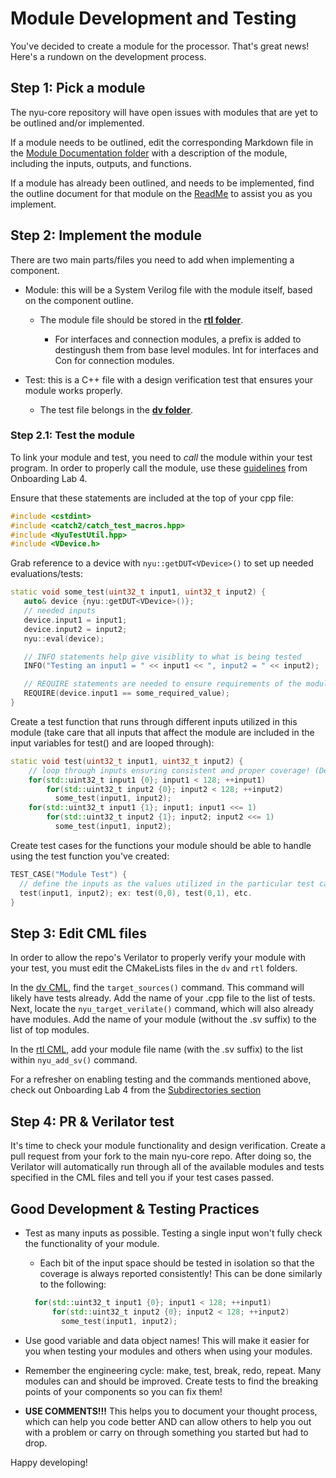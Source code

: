 # Module Development and Testing

You've decided to create a module for the processor. That's great news! Here's a rundown on the development process.

## Step 1: Pick a module
The nyu-core repository will have open issues with modules that are yet to be outlined and/or implemented. 

If a module needs to be outlined, edit the corresponding Markdown file in the [Module Documentation folder](https://github.com/NYU-Processor-Design/nyu-core/tree/main/Documentation/01_Module_Docs) with a description of the module, including the inputs, outputs, and functions.

If a module has already been outlined, and needs to be implemented, find the outline document for that module on the [ReadMe](https://github.com/NYU-Processor-Design/nyu-core/blob/889d6077905a8af8b316b49c64898d4c2cb00006/ReadMe.md) to assist you as you implement.

## Step 2: Implement the module
There are two main parts/files you need to add when implementing a component.
+ Module: this will be a System Verilog file with the module itself, based on the component outline.

  + The module file should be stored in the [**rtl folder**](https://github.com/NYU-Processor-Design/nyu-core/tree/889d6077905a8af8b316b49c64898d4c2cb00006/rtl).
      
      + For interfaces and connection modules, a prefix is added to destingush them from base level modules. Int for interfaces and Con for connection modules.
+ Test: this is a C++ file with a design verification test that ensures your module works properly.

  + The test file belongs in the [**dv folder**](https://github.com/NYU-Processor-Design/nyu-core/tree/889d6077905a8af8b316b49c64898d4c2cb00006/dv).

### Step 2.1: Test the module
To link your module and test, you need to *call* the module within your test program. In order to properly call the module, use these [guidelines](https://nyu-processor-design.github.io/getting_started/onboarding/05_verification2.html#adapting-the-test-cases) from Onboarding Lab 4.

Ensure that these statements are included at the top of your cpp file:
```cpp
#include <cstdint>
#include <catch2/catch_test_macros.hpp>
#include <NyuTestUtil.hpp>
#include <VDevice.h>
```
Grab reference to a device with `nyu::getDUT<VDevice>()` to set up needed evaluations/tests:
```cpp
static void some_test(uint32_t input1, uint32_t input2) {
   auto& device {nyu::getDUT<VDevice>()};
   // needed inputs
   device.input1 = input1;
   device.input2 = input2;
   nyu::eval(device);

   // INFO statements help give visiblity to what is being tested
   INFO("Testing an input1 = " << input1 << ", input2 = " << input2);

   // REQUIRE statements are needed to ensure requirements of the module exist before continuing with testing
   REQUIRE(device.input1 == some_required_value); 
}
```
Create a test function that runs through different inputs utilized in this module (take care that all inputs that affect the module are included in the input variables for test() and are looped through):
```cpp
static void test(uint32_t input1, uint32_t input2) {
    // loop through inputs ensuring consistent and proper coverage! (Demonstrated below)
    for(std::uint32_t input1 {0}; input1 < 128; ++input1)
        for(std::uint32_t input2 {0}; input2 < 128; ++input2)
          some_test(input1, input2);
    for(std::uint32_t input1 {1}; input1; input1 <<= 1)
        for(std::uint32_t input2 {1}; input2; input2 <<= 1)
          some_test(input1, input2);
```
Create test cases for the functions your module should be able to handle using the test function you've created:
```cpp
TEST_CASE("Module Test") {
  // define the inputs as the values utilized in the particular test case you are created, create as many test cases as needed
  test(input1, input2); ex: test(0,0), test(0,1), etc.
}
```

## Step 3: Edit CML files
In order to allow the repo's Verilator to properly verify your module with your test, you must edit the CMakeLists files in the `dv` and `rtl` folders.

In the [dv CML](https://github.com/NYU-Processor-Design/nyu-core/blob/889d6077905a8af8b316b49c64898d4c2cb00006/dv/CMakeLists.txt), find the `target_sources()` command. This command will likely have tests already. Add the name of your .cpp file to the list of tests. Next, locate the `nyu_target_verilate()` command, which will also already have modules. Add the name of your module (without the .sv suffix) to the list of top modules.

In the [rtl CML](https://github.com/NYU-Processor-Design/nyu-core/blob/889d6077905a8af8b316b49c64898d4c2cb00006/rtl/CMakeLists.txt), add your module file name (with the .sv suffix) to the list within `nyu_add_sv()` command.

For a refresher on enabling testing and the commands mentioned above, check out Onboarding Lab 4 from the [Subdirectories section](https://nyu-processor-design.github.io/getting_started/onboarding/05_verification2.html#subdirectories-and-nyu_-commands)

## Step 4: PR & Verilator test
It's time to check your module functionality and design verification. Create a pull request from your fork to the main nyu-core repo. After doing so, the Verilator will automatically run through all of the available modules and tests specified in the CML files and tell you if your test cases passed.

## Good Development & Testing Practices
+ Test as many inputs as possible. Testing a single input won't fully check the functionality of your module.

  + Each bit of the input space should be tested in isolation so that the coverage is always reported consistently! This can be done similarly to the following:
  ```cpp
    for(std::uint32_t input1 {0}; input1 < 128; ++input1)
        for(std::uint32_t input2 {0}; input2 < 128; ++input2)
          some_test(input1, input2);
  ```
  
+ Use good variable and data object names! This will make it easier for you when testing your modules and others when using your modules.
+ Remember the engineering cycle: make, test, break, redo, repeat. Many modules can and should be improved. Create tests to find the breaking points of your components so you can fix them!
+ **USE COMMENTS!!!** This helps you to document your thought process, which can help you code better AND can allow others to help you out with a problem or carry on through something you started but had to drop.

Happy developing!
